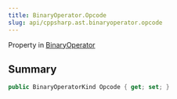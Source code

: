 ```yaml
---
title: BinaryOperator.Opcode
slug: api/cppsharp.ast.binaryoperator.opcode
---
```

Property in [BinaryOperator](/api/cppsharp/ast/binaryoperator)

## Summary



```csharp
public BinaryOperatorKind Opcode { get; set; }
```

